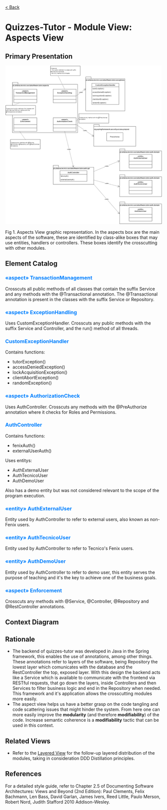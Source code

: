 [< Back](SAD.md)

# Quizzes-Tutor - Module View: Aspects View

## Primary Presentation

<img src="pictures/Aspects View.png" width="1200" >

Fig 1. Aspects View graphic representation. In the aspects box are the main aspects of the software, these are identified by class-alike boxes that may use entities, handlers or controllers. These boxes identify the crosscutting with other modules.

## Element Catalog

### <span style="color:#0080ff">«aspect» TransactionManagement</span>

Crosscuts all public methods of all classes that contain the suffix Service and any methods with the @Transactional annotation.
The @Transactional annotation is present in the classes with the suffix Service or Repository. 

### <span style="color:#0080ff">«aspect» ExceptionHandling</span>

Uses CustomExceptionHandler.
Crosscuts any public methods with the suffix Service and Controller, and the run() method of all threads.

### <span style="color:#0080ff">CustomExceptionHandler</span>

Contains functions:

* tutorException()
* accessDeniedException()
* lockAcquisitionException()
* clientAbortException()
* randomException()

### <span style="color:#0080ff">«aspect» AuthorizationCheck</span>

Uses AuthController.
Crosscuts any methods with the @PreAuthorize annotation where it checks for Roles and Permissions.

### <span style="color:#0080ff">AuthController</span>

Contains functions:

* fenixAuth()
* externalUserAuth()

Uses entitys:

* AuthExternalUser
* AuthTecnicoUser
* AuthDemoUser

Also has a demo entity but was not considered relevant to the scope of the program execution.

### <span style="color:#0080ff">«entity» AuthExternalUser</span>

Entity used by AuthController to refer to external users, also known as non-Fenix users.

### <span style="color:#0080ff">«entity» AuthTecnicoUser</span>

Entity used by AuthController to refer to Tecnico's Fenix users.

### <span style="color:#0080ff">«entity» AuthDemoUser</span>

Entity used by AuthController to refer to demo user, this entity serves the purpose of teaching and it's the key to achieve one of the business goals.

### <span style="color:#0080ff">«aspect» Enforcement</span>

Crosscuts any methods with @Service, @Controller, @Repository and @RestController annotations.

## Context Diagram  

## Rationale

- The backend of quizzes-tutor was developed in Java in the Spring framework, this enables the use of annotations, among other things. These annotations refer to layers of the software, being Repository the lowest layer which comunicates with the database and the RestController the top, exposed layer. With this design the backend acts like a Service which is available to communicate with the frontend via RESTful requests, that go down the layers, inside Controllers and then Services to filter business logic and end in the Repository when needed. This framework and it's application allows the crosscutting modules more easily.
- The aspect view helps us have a better grasp on the code tangling and code scattering issues that might hinder the system. From here one can more easily improve the **modularity** (and therefore **modifiability**) of the code. Increase semantic coherence is a **modifiability** tactic that can be used in this context.

## Related Views

- Refer to the [Layered View](module_view_layered.md) for the follow-up layered distribution of the modules, taking in consideration DDD Distillation principles.

## References
For a detailed style guide, refer to Chapter 2.5 of Documenting Software Architectures: Views and Beyond (2nd Edition): Paul Clements, Felix Bachmann, Len Bass, David Garlan, James Ivers, Reed Little, Paulo Merson, Robert Nord, Judith Stafford 2010 Addison-Wesley.
